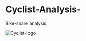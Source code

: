 # Cyclist-Analysis-
Bike-share analysis

![Cyclist-logo](https://www.pinpng.com/picture/ihiTJoJ_cycling-cyclist-png-person-with-bike-png-transparent/)
